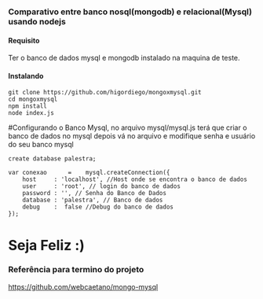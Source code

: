 ### Comparativo entre banco nosql(mongodb) e relacional(Mysql) usando nodejs


#### Requisito

Ter o banco de dados mysql e mongodb instalado na maquina de teste.

#### Instalando 

```
git clone https://github.com/higordiego/mongoxmysql.git
cd mongoxmysql
npm install
node index.js
```


#Configurando o Banco Mysql, no arquivo mysql/mysql.js terá que criar o banco de dados no mysql depois vá no arquivo e modifique senha e usuário do seu banco mysql

```
create database palestra;

var conexao      =    mysql.createConnection({
	host     : 'localhost', //Host onde se encontra o banco de dados
	user     : 'root', // login do banco de dados
	password : '', // Senha do Banco de Dados
	database : 'palestra', // Banco de dados
	debug    :  false //Debug do banco de dados
});

```

# Seja Feliz :)


### Referência para termino do projeto
https://github.com/webcaetano/mongo-mysql
